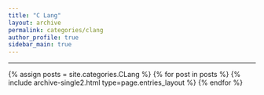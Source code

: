 ```yaml
---
title: "C Lang"
layout: archive
permalink: categories/clang
author_profile: true
sidebar_main: true
---
```


<!-- 공백이 포함되어 있는 카테고리 이름의 경우 site.categories['a b c'] 이런식으로! -->

***

{% assign posts = site.categories.CLang %}
{% for post in posts %} {% include archive-single2.html type=page.entries_layout %} {% endfor %}